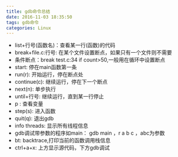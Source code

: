 ```yaml
---
title: gdb命令总结
date: 2016-11-03 18:35:50
tags: gdb命令
categories: Linux
---
```


* list+行号(函数名)：查看某一行(函数)的代码
* break+file.c:行号: 在某个文件设置断点，如果只有一个文件则不需要
* 条件断点：break test.c:34 if count>50,一般用在循环中设置断点
* start: 停在main函数第一条
* run(r):   开始运行，停在断点处
* continue(c): 继续运行，停在下一个断点
* next(n): 单步执行
* until+行号: 继续运行，直到某一行停止
* p :  查看变量
* step(s): 进入函数
* quit(q): 退出gdb
* info threads: 显示所有线程信息
* gdb调试带参数的程序如main： gdb main ，r a b c ，abc为参数
* bt: backtrace,打印当前的函数调用栈信息
* ctrl+a+x: 上方显示源代码，下方gdb调试